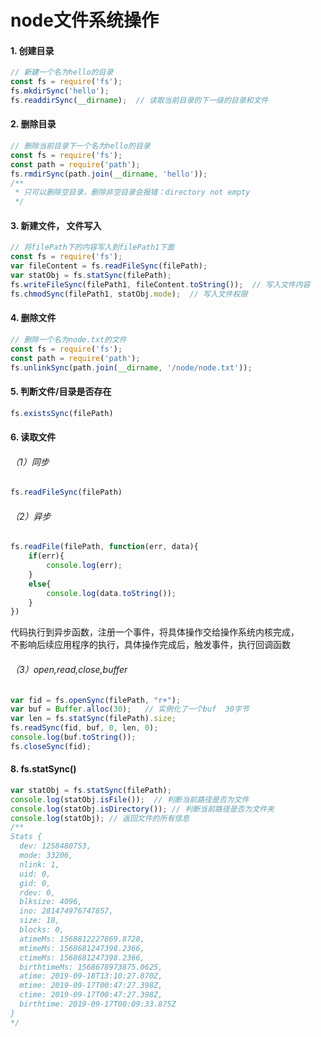 # node文件系统操作  
#### 1. 创建目录  
```js
// 新建一个名为hello的目录
const fs = require('fs');
fs.mkdirSync('hello');  
fs.readdirSync(__dirname);  // 读取当前目录的下一级的目录和文件
```

#### 2. 删除目录 
```js
// 删除当前目录下一个名为hello的目录
const fs = require('fs');
const path = require('path');
fs.rmdirSync(path.join(__dirname, 'hello'));
/**
 * 只可以删除空目录，删除非空目录会报错：directory not empty
 */
```

#### 3. 新建文件， 文件写入 
```js
// 将filePath下的内容写入到filePath1下面
const fs = require('fs');
var fileContent = fs.readFileSync(filePath);
var statObj = fs.statSync(filePath);
fs.writeFileSync(filePath1, fileContent.toString());  // 写入文件内容
fs.chmodSync(filePath1, statObj.mode);  // 写入文件权限
```

#### 4. 删除文件  
```js
// 删除一个名为node.txt的文件
const fs = require('fs');
const path = require('path');
fs.unlinkSync(path.join(__dirname, '/node/node.txt'));
```

#### 5. 判断文件/目录是否存在
```js
fs.existsSync(filePath)
```

#### 6. 读取文件
###### （1）同步
```js
fs.readFileSync(filePath)
```
###### （2）异步
```js
fs.readFile(filePath, function(err, data){
    if(err){
        console.log(err);
    }
    else{
        console.log(data.toString());
    }
})
```
代码执行到异步函数，注册一个事件，将具体操作交给操作系统内核完成，  
不影响后续应用程序的执行，具体操作完成后，触发事件，执行回调函数  
###### （3）open,read,close,buffer
```js
var fid = fs.openSync(filePath, "r+");
var buf = Buffer.alloc(30);   // 实例化了一个buf  30字节
var len = fs.statSync(filePath).size;
fs.readSync(fid, buf, 0, len, 0);
console.log(buf.toString());
fs.closeSync(fid);
```

#### 8. fs.statSync()
```js
var statObj = fs.statSync(filePath);
console.log(statObj.isFile());  // 判断当前路径是否为文件
console.log(statObj.isDirectory()); // 判断当前路径是否为文件夹
console.log(statObj); // 返回文件的所有信息
/**
Stats {
  dev: 1258480753,
  mode: 33206,
  nlink: 1,
  uid: 0,
  gid: 0,
  rdev: 0,
  blksize: 4096,
  ino: 281474976747857,
  size: 18,
  blocks: 0,
  atimeMs: 1568812227869.8728,
  mtimeMs: 1568681247398.2366,
  ctimeMs: 1568681247398.2366,
  birthtimeMs: 1568678973875.0625,
  atime: 2019-09-18T13:10:27.870Z,
  mtime: 2019-09-17T00:47:27.398Z,
  ctime: 2019-09-17T00:47:27.398Z,
  birthtime: 2019-09-17T00:09:33.875Z
}
*/
```

